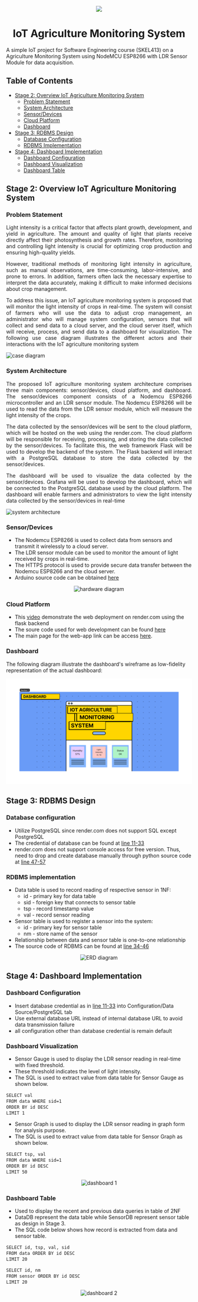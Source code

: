 <p align="center">
	<img src="https://chancellery.utm.my/wp-content/uploads/sites/21/2016/08/LOGO-UTM.png" height="120px"/>
	<h1 align="center">IoT Agriculture Monitoring System</h1>
</p>
A simple IoT project for Software Engineering course (SKEL413) on a Agriculture Monitoring System using NodeMCU ESP8266 with LDR Sensor Module for data acquisition.

## Table of Contents

- [Stage 2: Overview IoT Agriculture Monitoring System](#stage-2-overview-iot-agriculture-monitoring-system)
  * [Problem Statement](#problem-statement)
  * [System Architecture](#system-architecture)
  * [Sensor/Devices](#sensordevices)
  * [Cloud Platform](#cloud-platform)
  * [Dashboard](#dashboard)
- [Stage 3: RDBMS Design](#stage-3-rdbms-design)
  * [Database Configuration](#database-configuration)
  * [RDBMS Implementation](#rdbms-implementation)
- [Stage 4: Dashboard Implementation](#stage-4-dashboard-implementation)
  * [Dashboard Configuration](#dashboard-configuration)
  * [Dashboard Visualization](#dashboard-visualization)
  * [Dashboard Table](#dashboard-table)

## Stage 2: Overview IoT Agriculture Monitoring System

### Problem Statement

<div align="justify">
<p>Light intensity is a critical factor that affects plant growth, development, and yield in agriculture. The amount and quality of light that plants receive directly affect their photosynthesis and growth rates. Therefore, monitoring and controlling light intensity is crucial for optimizing crop production and ensuring high-quality yields.</p>

<p>However, traditional methods of monitoring light intensity in agriculture, such as manual observations, are time-consuming, labor-intensive, and prone to errors. In addition, farmers often lack the necessary expertise to interpret the data accurately, making it difficult to make informed decisions about crop management.</p>

<p>To address this issue, an IoT agriculture monitoring system is proposed that will monitor the light intensity of crops in real-time. The system will consist of farmers who will use the data to adjust crop management, an administrator who will manage system configuration, sensors that will collect and send data to a cloud server, and the cloud server itself, which will receive, process, and send data to a dashboard for visualization. The following use case diagram illustrates the different actors and their interactions with the IoT agriculture monitoring system</p>

</div>

![case diagram](https://github.com/SolaireAstora125/IoT-Project/blob/main/asset/case-diagram-v3.png)

<!--
### Use Case Description

| Elements | Description |
| ------- | ---------------|
| System | Farms or nursery |
| Use Case | Report and notify plant condition |
| Actors | Farmers, Sensor, Administrator, Cloud Server |
| Data | Farms or nursery sends summary of collected data from the sensors such as soil humidity and light intensity |
| Stimulus | Farms (Sensor location) establish communication link with the user to send and update requested data |
| Response | The summarized data are sent and displayed to the user for data analysis and user may take action accordingly based on the analyzed data |
| Comments | The plant's conditions need to be monitored every day. |
-->


### System Architecture

<div align="justify">
<p>The proposed IoT agriculture monitoring system architecture comprises three main components: sensor/devices, cloud platform, and dashboard. The sensor/devices component consists of a Nodemcu ESP8266 microcontroller and an LDR sensor module. The Nodemcu ESP8266 will be used to read the data from the LDR sensor module, which will measure the light intensity of the crops.</p>

<p>The data collected by the sensor/devices will be sent to the cloud platform, which will be hosted on the web using the render.com. The cloud platform will be responsible for receiving, processing, and storing the data collected by the sensor/devices. To facilitate this, the web framework Flask will be used to develop the backend of the system. The Flask backend will interact with a PostgreSQL database to store the data collected by the sensor/devices.</p>

<p>The dashboard will be used to visualize the data collected by the sensor/devices. Grafana will be used to develop the dashboard, which will be connected to the PostgreSQL database used by the cloud platform. The dashboard will enable farmers and administrators to view the light intensity data collected by the sensor/devices in real-time</p>
</div>

![system architecture](https://github.com/SolaireAstora125/IoT-Project/blob/main/asset/system-architecture.png)

### Sensor/Devices

+ The Nodemcu ESP8266 is used to collect data from sensors and transmit it wirelessly to a cloud server.
+ The LDR sensor module can be used to monitor the amount of light received by crops in real-time. 
+ The HTTPS protocol is used to provide secure data transfer between the Nodemcu ESP8266 and the cloud server.
+ Arduino source code can be obtained [here](https://github.com/SolaireAstora125/IoT-Project/blob/main/src/agriculture_(HTTPS)/agriculture_(HTTPS).ino)

<div align="center">
 <figure>
  <img src="https://github.com/SolaireAstora125/IoT-Project/blob/main/asset/hardware-diagram-v5.png" alt="hardware diagram">
 </figure>
 <p></p>
</div>

### Cloud Platform

- This [video](https://youtu.be/Zr87Jr7pMhM) demonstrate the web deployment on render.com using the flask backend
- The soure code used for web development can be found [here](https://github.com/SolaireAstora125/IoT-Project/blob/main/app.py)
- The main page for the web-app link can be access [here](https://agriculture-iot.onrender.com/).


### Dashboard
The following diagram illustrate the dashboard's wireframe as low-fidelity representation of the actual dashboard:

![Dashboard](https://github.com/SolaireAstora125/IoT-Project/blob/main/asset/dashboard.png)


## Stage 3: RDBMS Design

### Database configuration
+ Utilize PostgreSQL since render.com does not support SQL except PostgreSQL
+ The credential of database can be found at [line 11-33](https://github.com/SolaireAstora125/IoT-Project/blob/main/app.py#L11-L33)
+ render.com does not support console access for free version. Thus, need to drop and create database manually through python source code at [line 47-57](https://github.com/SolaireAstora125/IoT-Project/blob/main/app.py#L47-L57)


### RDBMS implementation
- Data table is used to record reading of respective sensor in 1NF:
  * id - primary key for data table
  * sid - foreign key that connects to sensor table
  * tsp - record timestamp value
  * val - record sensor reading
- Sensor table is used to register a sensor into the system:
  * id - primary key for sensor table
  * nm - store name of the sensor
- Relationship between data and sensor table is one-to-one relationship
- The source code of RDBMS can be found at [line 34-46](https://github.com/SolaireAstora125/IoT-Project/blob/main/app.py#L34-L46)

<div align="center">
 <figure>
  <img src="https://github.com/SolaireAstora125/IoT-Project/blob/main/asset/erd-diagram-v2.png" alt="ERD diagram">
 </figure>
</div>

## Stage 4: Dashboard Implementation

### Dashboard Configuration

- Insert database credential as in [line 11-33](https://github.com/SolaireAstora125/IoT-Project/blob/main/app.py#L11-L33) into Configuration/Data Source/PostgreSQL tab
- Use external database URL instead of internal database URL to avoid data transmission failure
- all configuration other than database credential is remain default

### Dashboard Visualization

- Sensor Gauge is used to display the LDR sensor reading in real-time with fixed threshold.
- These threshold indicates the level of light intensity.
- The SQL is used to extract value from data table for Sensor Gauge as shown below.
```
SELECT val
FROM data WHERE sid=1
ORDER BY id DESC
LIMIT 1
```
- Sensor Graph is used to display the LDR sensor reading in graph form for analysis purpose.
- The SQL is used to extract value from data table for Sensor Graph as shown below.
```
SELECT tsp, val
FROM data WHERE sid=1
ORDER BY id DESC
LIMIT 50
```

<div align="center">
 <figure>
  <img src="https://github.com/SolaireAstora125/IoT-Project/blob/main/asset/dashboard-reading-graph.png" alt="dashboard 1">
 </figure>
 <p></p>
</div>

### Dashboard Table

- Used to display the recent and previous data queries in table of 2NF
- DataDB represent the data table while SensorDB represent sensor table as design in Stage 3.
- The SQL code below shows how record is extracted from data and sensor table.
```
SELECT id, tsp, val, sid
FROM data ORDER BY id DESC
LIMIT 20
```
```
SELECT id, nm
FROM sensor ORDER BY id DESC
LIMIT 20
```
<div align="center">
 <figure>
  <img src="https://github.com/SolaireAstora125/IoT-Project/blob/main/asset/dashboard-table.png" alt="dashboard 2">
 </figure>
</div>
